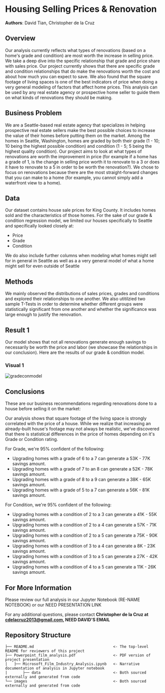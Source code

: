 # Housing Selling Prices & Renovation

**Authors**: David Tian, Christopher de la Cruz

## Overview

Our analysis currently reflects what types of renovations (based on a home's grade and condition) are most worth the increase in selling price. We take a deep dive into the specific relationship that grade and price share with sales price. Our project currently shows that there are specific grade and condition relationships that do make the renovations worth the cost and about how much you can expect to save. We also found that the square footage of living spaces is one of the best indicators of price when doing a very general modeling of factors that affect home prices. This analysis can be used by any real estate agency or prospective home seller to guide them on what kinds of renovations they should be making.

## Business Problem

We are a Seattle-based real estate agency that specializes in helping prospective real estate sellers make the best possible choices to increase the value of their homes before putting them on the market. Among the homes in Seattle, Washington, homes are graded by both their grade (1 - 10; 10 being the highest possible condition) and condition (1 - 5; 5 being the highest quality condition). Our project aims to look at what types of renovations are worth the improvement in price (for example if a home has a grade of 1, is the change in selling price worth it to renovate to a 3 or does it have to renovate to a 5 in order to be worth the renovation?). We chose to focus on renovations because there are the most straight-forward changes that you can make to a home (for example, you cannot simply add a waterfront view to a home).

## Data

Our dataset contains house sale prices for King County. It includes homes sold and the characteristics of those homes. For the sake of our grade & condition regression model, we limited our houses specifically to Seattle and specifically looked closely at:

- Price<br>
- Grade<br>
- Condition<br>

We do also include further columns when modeling what homes might sell for in general in Seattle as well as a a very general model of what a home might sell for even outside of Seattle

## Methods

We mainly observed the distributions of sales prices, grades and conditions and explored their relationships to one another. We also utitilzied two sample T-Tests in order to determine whether different groups were statistically significant from one another and whether the significance was large enough to justify the renovation.

## Result 1

Our model shows that not all renovations generate enough savings to necessarily be worth the price and labor (we showcase the relationships in our conclusion). Here are the results of our grade & condition model.

### Visual 1

![gradeconmodel](https://user-images.githubusercontent.com/77891283/115739327-d375db80-a35b-11eb-9add-fbe1051d8b0d.png)


## Conclusions

These are our business recommendations regarding renovations done to a house before selling it on the market:

Our analysis shows that square footage of the living space is strongly correlated with the price of a house. While we realize that increasing an already-built house's footage may not always be realistic, we've discovered that there is statistical differences in the price of homes depending on it's Grade or Condition rating.

For Grade, we're 95% confident of the following: <br>
- Upgrading homes with a grade of 6 to a 7 can generate a 53K - 77K savings amount.
- Upgrading homes with a grade of 7 to an 8 can generate a 52K - 78K savings amount.
- Upgrading homes with a grade of 8 to a 9 can generate a 38K - 65K savings amount.
- Upgrading homes with a grade of 5 to a 7 can generate a 56K - 81K savings amount.

For Condition, we're 95% confident of the following: <br>
- Upgrading homes with a condition of 2 to a 3 can generate a 41K - 55K savings amount.
- Upgrading homes with a condition of 2 to a 4 can generate a 57K - 71K savings amount.
- Upgrading homes with a condition of 2 to a 5 can generate a 75K - 90K savings amount.
- Upgrading homes with a condition of 3 to a 4 can generate a 8K - 23K savings amount.
- Upgrading homes with a condition of 3 to a 5 can generate a 27K - 42K savings amount.
- Upgrading homes with a condition of 4 to a 5 can generate a 11K - 26K savings amount.


## For More Information

Please review our full analysis in our Jupyter Notebook (RE-NAME NOTEBOOK) or our NEED PRESENTATION LINK

For any additional questions, please contact **Christopher de la Cruz at cdelacruz2013@gmail.com, NEED DAVID'S EMAIL**

## Repository Structure

```
├── README.md                                    <- The top-level README for reviewers of this project
├── Powerpoint_film_analysis.pdf                 <- PDF version of project presentation
|   ├── Microsoft_Film_Industry_Analysis.ipynb   <- Narrative documentation of analysis in Jupyter notebook 
|       ├── data                                 <- Both sourced externally and generated from code
└── images                                       <- Both sourced externally and generated from code
```
